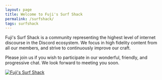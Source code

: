 ```yaml
---
layout: page
title: Welcome to Fuji's Surf Shack
permalink: /surfshack/
tags: surfshack
---
```

Fuji's Surf Shack is a community representing the highest level of internet discourse in the Discord ecosystem. We focus in high fidelity content from all our members, and strive to continuously improve our craft. 

Please join us if you wish to participate in our wonderful, friendly, and progressive chat. We look forward to meeting you soon.

[![Fuji's Surf Shack](https://i.imgur.com/NvhW178.png)](https://discord.gg/f5xaMk4)
